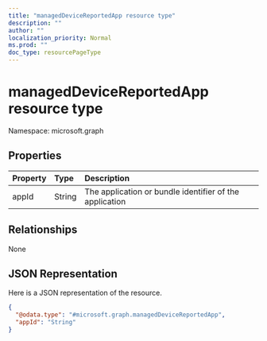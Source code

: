 ```yaml
---
title: "managedDeviceReportedApp resource type"
description: ""
author: ""
localization_priority: Normal
ms.prod: ""
doc_type: resourcePageType
---
```


# managedDeviceReportedApp resource type


Namespace: microsoft.graph



## Properties
|Property|Type|Description|
|:---|:---|:---|
|appId|String|The application or bundle identifier of the application|

## Relationships
None

## JSON Representation
Here is a JSON representation of the resource.
<!-- {
  "blockType": "resource",
  "@odata.type": "microsoft.graph.managedDeviceReportedApp"
}
-->
``` json
{
  "@odata.type": "#microsoft.graph.managedDeviceReportedApp",
  "appId": "String"
}
```

